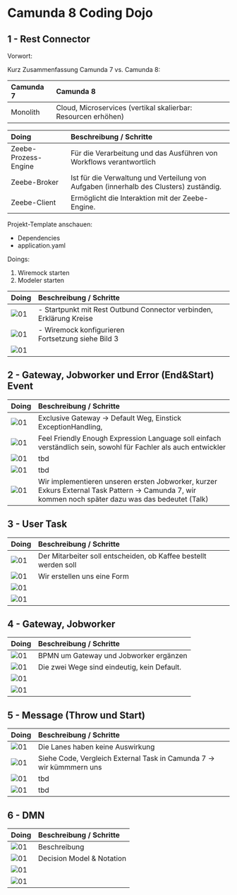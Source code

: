 # Camunda 8 Coding Dojo

## 1 - Rest Connector

Vorwort:

Kurz Zusammenfassung Camunda 7 vs. Camunda 8:

| **Camunda 7** | **Camunda 8** |
| :--- | :--- |
| Monolith | Cloud, Microservices (vertikal skalierbar: Resourcen erhöhen) |

| **Doing** | **Beschreibung \/ Schritte** |
| :--- | :--- |
| Zeebe-Prozess-Engine | Für die Verarbeitung und das Ausführen von Workflows verantwortlich |
| Zeebe-Broker | Ist für die Verwaltung und Verteilung von Aufgaben (innerhalb des Clusters) zuständig. |
| Zeebe-Client | Ermöglicht die Interaktion mit der Zeebe-Engine.  |

Projekt-Template anschauen:

  * Dependencies
  * application.yaml

Doings:

  1. Wiremock starten
  2. Modeler starten

| **Doing** | **Beschreibung \/ Schritte** |
| :--- | :--- |
| ![01](1_camunda-8-dojo.png) | - Startpunkt mit Rest Outbund Connector verbinden, Erklärung Kreise  |
| ![01](1.1_camunda-8-dojo.png) | - Wiremock konfigurieren<br/> Fortsetzung siehe Bild 3 |
| ![01](1.2_camunda-8-dojo.png) |   |

## 2 - Gateway, Jobworker und Error (End&Start) Event

| **Doing** | **Beschreibung \/ Schritte** |
| :--- | :--- |
| ![01]( 2_camunda-8-dojo-2.png) | Exclusive Gateway -> Default Weg, Einstick ExceptionHandling,  |
| ![01]( 2.1_camunda-8-dojo-2.png) | Feel  Friendly Enough Expression Language soll einfach verständlich sein, sowohl für Fachler als auch entwickler |
| ![01]( 2.2_camunda-8-dojo-2.png) | tbd |
| ![01]( 2.3_camunda-8-dojo-2.png) | tbd |
| ![01]( BuyCoffeeWorker.png) | Wir implementieren unseren ersten Jobworker, kurzer Exkurs External Task Pattern -> Camunda 7, wir kommen noch später dazu was das bedeutet (Talk) |

## 3 - User Task

| **Doing** | **Beschreibung \/ Schritte** |
| :--- | :--- |
| ![01]( 3_camunda-8-dojo-3.png) | Der Mitarbeiter soll entscheiden, ob Kaffee bestellt werden soll |
| ![01]( 3.1_camunda-8-dojo-3.png) | Wir erstellen uns eine Form |
| ![01]( 3.2_camunda-8-dojo-3.png) |  |
| ![01]( 3.3_camunda-8-dojo-3.png) |  |


## 4 - Gateway, Jobworker

| **Doing** | **Beschreibung \/ Schritte** |
| :--- | :--- |
| ![01]( 4_camunda-8-dojo-4.png) | BPMN um Gateway und Jobworker ergänzen |
| ![01]( 4.1_camunda-8-dojo-4.png) | Die zwei Wege sind eindeutig, kein Default.  |
| ![01]( 4.2_camunda-8-dojo-4.png) |  |
| ![01]( OrderCoffeeWorker.png) |  |

## 5 - Message (Throw und Start)

| **Doing** | **Beschreibung \/ Schritte** |
| :--- | :--- |
| ![01]( 5_camunda-8-dojo-6.png) | Die Lanes haben keine Auswirkung |
| ![01]( 5.1_camunda-8-dojo-6.png) | Siehe Code, Vergleich External Task in Camunda 7 -> wir kümmmern uns |
| ![01](NotifyEmployeeWorker.png) | tbd |
| ![01]( 5.2_camunda-8-dojo-6.png) | tbd |


## 6 - DMN

| **Doing** | **Beschreibung \/ Schritte** |
| :--- | :--- |
| ![01]( 6_camunda-8-dojo-6.png) | Beschreibung |
| ![01]( 6.1_camunda-8-dojo-6.png) | Decision Model & Notation |
| ![01]( 6.2_camunda-8-dojo-6.png) |  |
| ![01]( 6.3_camunda-8-dojo-6.png) |  |
